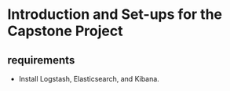# Introduction and Set-ups for the Capstone Project
## requirements
* Install Logstash, Elasticsearch, and Kibana.
